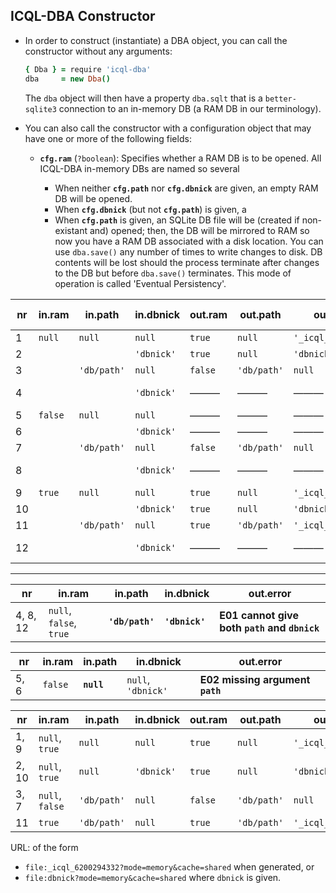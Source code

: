 
## ICQL-DBA Constructor

* In order to construct (instantiate) a DBA object, you can call the constructor without any arguments:

  ```coffee
  { Dba } = require 'icql-dba'
  dba     = new Dba()
  ```

  The `dba` object will then have a property `dba.sqlt` that is a `better-sqlite3` connection to an
  in-memory DB (a RAM DB in our terminology).

* You can also call the constructor with a configuration object that may have one or more of the following
  fields:

  * **`cfg.ram`** (`?boolean`): Specifies whether a RAM DB is to be opened. All ICQL-DBA in-memory DBs are
    named so several

    * When neither **`cfg.path`** nor **`cfg.dbnick`** are given, an empty RAM DB will be opened.
    * When **`cfg.dbnick`** (but not **`cfg.path`**) is given, a
    * When **`cfg.path`** is given, an SQLite DB file will be (created if non-existant and) opened; then,
      the DB will be mirrored to RAM so now you have a RAM DB associated with a disk location. You can use
      `dba.save()` any number of times to write changes to disk. DB contents will be lost should the process
      terminate after changes to the DB but before `dba.save()` terminates. This mode of operation is called
      'Eventual Persistency'.



|  nr |  in.ram |   in.path   | in.dbnick  | out.ram |   out.path  |      out.dbnick      | out.persistency | out.error | same as  |
| --- | ------- | ----------- | ---------- | ------- | ----------- | -------------------- | --------------- | --------- | -------- |
|   1 | `null`  | `null`      | `null`     | `true`  | `null`      | `'_icql_6200294332'` | none            | ———       | 1, 9     |
|   2 |         |             | `'dbnick'` | `true`  | `null`      | `'dbnick'`           | none            | ———       | 2, 10    |
|   3 |         | `'db/path'` | `null`     | `false` | `'db/path'` | `null`               | continuous      | ———       | 3, 7     |
|   4 |         |             | `'dbnick'` | ———     | ———         | ———                  | ———             | **E01**   | 4, 8, 12 |
|   5 | `false` | `null`      | `null`     | ———     | ———         | ———                  | ———             | **E02**   | 5, 6     |
|   6 |         |             | `'dbnick'` | ———     | ———         | ———                  | ———             | **E02**   | 5, 6     |
|   7 |         | `'db/path'` | `null`     | `false` | `'db/path'` | `null`               | continuous      | ———       | 3, 7     |
|   8 |         |             | `'dbnick'` | ———     | ———         | ———                  | ———             | **E01**   | 4, 8, 12 |
|   9 | `true`  | `null`      | `null`     | `true`  | `null`      | `'_icql_6200294332'` | none            | ———       | 1, 9     |
|  10 |         |             | `'dbnick'` | `true`  | `null`      | `'dbnick'`           | none            | ———       | 2, 10    |
|  11 |         | `'db/path'` | `null`     | `true`  | `'db/path'` | `'_icql_6200294332'` | eventual        | ———       | ———      |
|  12 |         |             | `'dbnick'` | ———     | ———         | ———                  | none            | **E01**   | 4, 8, 12 |

-----------------------

|    nr    |          in.ram         |     in.path     |   in.dbnick    |                out.error                 |
| -------- | ----------------------- | --------------- | -------------- | ---------------------------------------- |
| 4, 8, 12 | `null`, `false`, `true` | **`'db/path'`** | **`'dbnick'`** | **E01 cannot give both `path` and `dbnick`** |


|  nr  |  in.ram |  in.path   |     in.dbnick      |            out.error            |
| ---- | ------- | ---------- | ------------------ | ------------------------------- |
| 5, 6 | `false` | **`null`** | `null`, `'dbnick'` | **E02 missing argument `path`** |


|   nr  |      in.ram     |   in.path   | in.dbnick  | out.ram |   out.path  |      out.dbnick      | out.persistency |
| ----- | --------------- | ----------- | ---------- | ------- | ----------- | -------------------- | --------------- |
| 1, 9  | `null`, `true`  | `null`      | `null`     | `true`  | `null`      | `'_icql_6200294332'` | none            |
| 2, 10 | `null`, `true`  | `null`      | `'dbnick'` | `true`  | `null`      | `'dbnick'`           | none            |
| 3, 7  | `null`, `false` | `'db/path'` | `null`     | `false` | `'db/path'` | `null`               | continuous      |
| 11    | `true`          | `'db/path'` | `null`     | `true`  | `'db/path'` | `'_icql_6200294332'` | eventual        |


URL: of the form
* `file:_icql_6200294332?mode=memory&cache=shared` when generated, or
* `file:dbnick?mode=memory&cache=shared` where `dbnick` is given.



